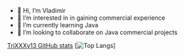 - 👋 Hi, I’m Vladimir 
- 👀 I’m interested in in gaining commercial experience
- 🌱 I’m currently learning Java 
- 💞️ I’m looking to collaborate on Java commercial projects

[TriXXXy13 GitHub stats](https://github-readme-stats.vercel.app/api?username=triXXXy13&show_icons=true&count_private=true&layout=compact)
[![Top Langs](https://github-readme-stats.vercel.app/api/top-langs/?username=triXXXy13&layout=compact)]



<!---
triXXXy13/triXXXy13 is a ✨ special ✨ repository because its `README.md` (this file) appears on your GitHub profile.
You can click the Preview link to take a look at your changes.
--->
